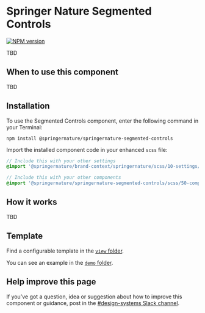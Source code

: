 # Springer Nature Segmented Controls

[![NPM version][badge-npm]][info-npm]

TBD

## When to use this component

TBD

## Installation

To use the Segmented Controls component, enter the following command in your Terminal:

```
npm install @springernature/springernature-segmented-controls
```

Import the installed component code in your enhanced `scss` file:

```scss
// Include this with your other settings
@import '@springernature/brand-context/springernature/scss/10-settings/colors/default.scss';

// Include this with your other components
@import '@springernature/springernature-segmented-controls/scss/50-components/enhanced;
```

## How it works

TBD

## Template

Find a configurable template in the [`view` folder](https://github.com/springernature/frontend-toolkits/tree/main/toolkits/springernature/packages/springernature-segmented-controls/view). 

You can see an example in the [`demo` folder](https://github.com/springernature/frontend-toolkits/tree/main/toolkits/springernature/packages/springernature-segmented-controls/demo).

## Help improve this page

If you’ve got a question, idea or suggestion about how to improve this component
or guidance, post in the [#design-systems Slack channel](https://springernature.slack.com/archives/C75DHBTBP).

[info-npm]: https://www.npmjs.com/package/@springernature/springernature-segmented-controls
[badge-npm]: https://img.shields.io/npm/v/@springernature/springernature-segmented-controls.svg
